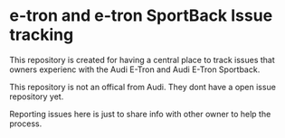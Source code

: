 # e-tron and e-tron SportBack Issue tracking
This repository is created for having a central place to track issues that owners experienc with the Audi E-Tron and Audi E-Tron Sportback.

This repository is not an offical from Audi. They dont have a open issue repository yet. 

Reporting issues here is just to share info with other owner to help the process. 

